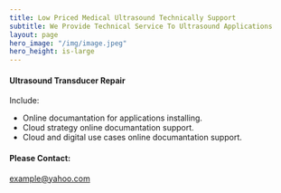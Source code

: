 ```yaml
---
title: Low Priced Medical Ultrasound Technically Support
subtitle: We Provide Technical Service To Ultrasound Applications
layout: page
hero_image: "/img/image.jpeg"
hero_height: is-large
---
```


#### Ultrasound Transducer Repair

Include:

- Online documantation for applications installing.
- Cloud strategy online documantation support.
- Cloud and digital use cases online documantation support.

#### Please Contact:

example@yahoo.com
